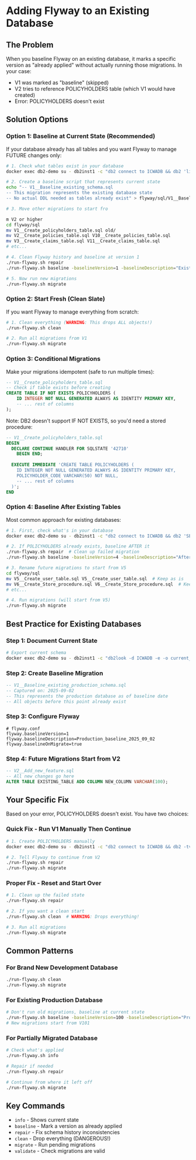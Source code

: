# Adding Flyway to an Existing Database

## The Problem
When you baseline Flyway on an existing database, it marks a specific version as "already applied" without actually running those migrations. In your case:
- V1 was marked as "baseline" (skipped)
- V2 tries to reference POLICYHOLDERS table (which V1 would have created)
- Error: POLICYHOLDERS doesn't exist

## Solution Options

### Option 1: Baseline at Current State (Recommended)
If your database already has all tables and you want Flyway to manage FUTURE changes only:

```bash
# 1. Check what tables exist in your database
docker exec db2-demo su - db2inst1 -c "db2 connect to ICWADB && db2 'list tables'"

# 2. Create a baseline script that represents current state
echo "-- V1__Baseline_existing_schema.sql
-- This migration represents the existing database state
-- No actual DDL needed as tables already exist" > flyway/sql/V1__Baseline_existing_schema.sql

# 3. Move other migrations to start fro

m V2 or higher
cd flyway/sql
mv V1__Create_policyholders_table.sql old/
mv V2__Create_policies_table.sql V10__Create_policies_table.sql
mv V3__Create_claims_table.sql V11__Create_claims_table.sql
# etc...

# 4. Clean Flyway history and baseline at version 1
./run-flyway.sh repair
./run-flyway.sh baseline -baselineVersion=1 -baselineDescription="Existing_schema"

# 5. Now run new migrations
./run-flyway.sh migrate
```

### Option 2: Start Fresh (Clean Slate)
If you want Flyway to manage everything from scratch:

```bash
# 1. Clean everything (WARNING: This drops ALL objects!)
./run-flyway.sh clean

# 2. Run all migrations from V1
./run-flyway.sh migrate
```

### Option 3: Conditional Migrations
Make your migrations idempotent (safe to run multiple times):

```sql
-- V1__Create_policyholders_table.sql
-- Check if table exists before creating
CREATE TABLE IF NOT EXISTS POLICYHOLDERS (
    ID INTEGER NOT NULL GENERATED ALWAYS AS IDENTITY PRIMARY KEY,
    -- ... rest of columns
);
```

Note: DB2 doesn't support IF NOT EXISTS, so you'd need a stored procedure:

```sql
-- V1__Create_policyholders_table.sql
BEGIN
  DECLARE CONTINUE HANDLER FOR SQLSTATE '42710' 
    BEGIN END;
  
  EXECUTE IMMEDIATE 'CREATE TABLE POLICYHOLDERS (
    ID INTEGER NOT NULL GENERATED ALWAYS AS IDENTITY PRIMARY KEY,
    POLICYHOLDER_CODE VARCHAR(50) NOT NULL,
    -- ... rest of columns
  )';
END
```

### Option 4: Baseline After Existing Tables
Most common approach for existing databases:

```bash
# 1. First, check what's in your database
docker exec db2-demo su - db2inst1 -c "db2 connect to ICWADB && db2 'SELECT TABNAME FROM SYSCAT.TABLES WHERE TABSCHEMA = CURRENT_SCHEMA'"

# 2. If POLICYHOLDERS already exists, baseline AFTER it
./run-flyway.sh repair  # Clean up failed migration
./run-flyway.sh baseline -baselineVersion=4 -baselineDescription="After_initial_tables"

# 3. Rename future migrations to start from V5
cd flyway/sql
mv V5__Create_user_table.sql V5__Create_user_table.sql  # Keep as is
mv V6__Create_Store_procedure.sql V6__Create_Store_procedure.sql  # Keep as is
# etc...

# 4. Run migrations (will start from V5)
./run-flyway.sh migrate
```

## Best Practice for Existing Databases

### Step 1: Document Current State
```bash
# Export current schema
docker exec db2-demo su - db2inst1 -c "db2look -d ICWADB -e -o current_schema.sql"
```

### Step 2: Create Baseline Migration
```sql
-- V1__Baseline_existing_production_schema.sql
-- Captured on: 2025-09-02
-- This represents the production database as of baseline date
-- All objects before this point already exist
```

### Step 3: Configure Flyway
```properties
# flyway.conf
flyway.baselineVersion=1
flyway.baselineDescription=Production_baseline_2025_09_02
flyway.baselineOnMigrate=true
```

### Step 4: Future Migrations Start from V2
```sql
-- V2__Add_new_feature.sql
-- All new changes go here
ALTER TABLE EXISTING_TABLE ADD COLUMN NEW_COLUMN VARCHAR(100);
```

## Your Specific Fix

Based on your error, POLICYHOLDERS doesn't exist. You have two choices:

### Quick Fix - Run V1 Manually Then Continue
```bash
# 1. Create POLICYHOLDERS manually
docker exec db2-demo su - db2inst1 -c "db2 connect to ICWADB && db2 -tvf /path/to/V1__Create_policyholders_table.sql"

# 2. Tell Flyway to continue from V2
./run-flyway.sh repair
./run-flyway.sh migrate
```

### Proper Fix - Reset and Start Over
```bash
# 1. Clean up the failed state
./run-flyway.sh repair

# 2. If you want a clean start
./run-flyway.sh clean  # WARNING: Drops everything!

# 3. Run all migrations
./run-flyway.sh migrate
```

## Common Patterns

### For Brand New Development Database
```bash
./run-flyway.sh clean
./run-flyway.sh migrate
```

### For Existing Production Database
```bash
# Don't run old migrations, baseline at current state
./run-flyway.sh baseline -baselineVersion=100 -baselineDescription="Prod_baseline"
# New migrations start from V101
```

### For Partially Migrated Database
```bash
# Check what's applied
./run-flyway.sh info

# Repair if needed
./run-flyway.sh repair

# Continue from where it left off
./run-flyway.sh migrate
```

## Key Commands

- `info` - Shows current state
- `baseline` - Mark a version as already applied
- `repair` - Fix schema history inconsistencies  
- `clean` - Drop everything (DANGEROUS!)
- `migrate` - Run pending migrations
- `validate` - Check migrations are valid